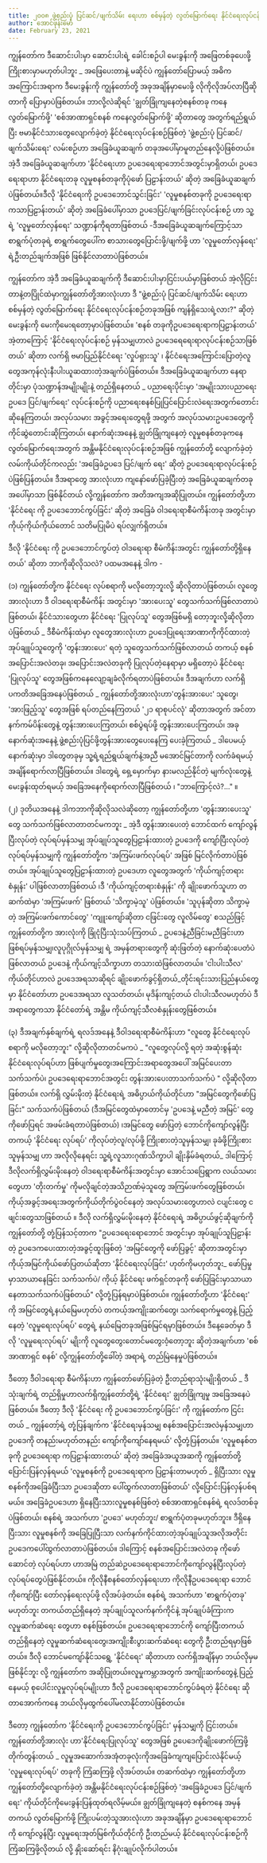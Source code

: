 ```yaml
---
title: ၂၀၀၈ ဖွဲ့စည်းပုံ ပြင်ဆင်/ဖျက်သိမ်း ရေးဟာ စစ်မှန်တဲ့ လွတ်မြောက်ရေး နိုင်ငံရေးလုပ်ငန်းစဉ် တခု အဖြစ် ကျန်ရှိသေးရဲ့လား? (Repost 2019)
author: အောင်ဖုန်းမော်
date: February 23, 2021
---
```


ကျွန်တော်က ဒီဆောင်းပါးမှာ ဆောင်းပါးရဲ့ ခေါင်းစဉ်ပါ မေးခွန်းကို အဖြေတစ်ခုပေးဖို့ ကြိုးစားမှာမဟုတ်ပါဘူး \_ အဖြေပေးတာနဲ့ မဆိုင်ပဲ ကျွန်တော်ပြောမယ့် အဓိကအကြောင်းအရာက ဒီမေးခွန်းကို ကျွန်တော်တို့ အခုအချိန်မှာမေးဖို့ လိုကိုလိုအပ်လာပြီဆိုတာကို ပြောမှာပဲဖြစ်တယ်။ ဘာလို့လဲဆိုရင် 'ချွတ်ခြုံကျနေတဲ့စနစ်တခု ကနေလွတ်မြောက်ဖို့' 'စစ်အာဏာရှင်စနစ် ကနေလွတ်မြောက်ဖို့' ဆိုတာတွေ အတွက်ရည်ရွယ်ပြီး ဗမာနိုင်ငံသားတွေလျောက်ခဲ့တဲ့ နိုင်ငံရေးလုပ်ငန်းစဉ်ဖြစ်တဲ့ 'ဖွဲ့စည်းပုံ ပြင်ဆင်/ဖျက်သိမ်းရေး' လမ်းစဉ်ဟာ အခြေခံယူဆချက် တခုအပေါ်မှာမူတည်နေလို့ပဲဖြစ်တယ်။ အဲ့ဒီ အခြေခံယူဆချက်ဟာ 'နိုင်ငံရေးဟာ ဥပဒေရေးရာဘောင်အတွင်းမှာရှိတယ်၊ ဥပဒေရေးရာဟာ နိုင်ငံရေးတခု လူမှုစနစ်တခုကိုပုံဖော် ပြဠာန်းတယ်' ဆိုတဲ့ အခြေခံယူဆချက်ပဲဖြစ်တယ်။ဒီလို 'နိုင်ငံရေးကို ဥပဒေဘောင်သွင်းခြင်း' 'လူမှုစနစ်တခုကို ဥပဒေရေးရာကသာပြဠာန်းတယ်' ဆိုတဲ့ အခြေခံပေါ်မှာသာ ဥပဒေပြင်/ဖျက်ခြင်းလုပ်ငန်းစဉ် ဟာ သူ့ရဲ့ 'လူမှုတော်လှန်ရေး' သဏ္ဍာန်ကိုရတာဖြစ်တယ် -ဒီအခြေခံယူဆချက်ကြောင့်သာ စာရွက်ပုံတခုရဲ့ စာရွက်တွေပေါ်က စာသားတွေပြောင်းဖို့/ဖျက်ဖို့ ဟာ 'လူမှုတော်လှန်ရေး' ရဲ့ဦးတည်ချက်အဖြစ် ဖြစ်နိုင်လာတာပဲဖြစ်တယ်။

ကျွန်တော်က အဲ့ဒီ အခြေခံယူဆချက်ကို ဒီဆောင်းပါးမှာငြင်းပယ်မှာဖြစ်တယ် အဲ့လိုငြင်းတာနဲ့တပြိုင်ထဲမှာကျွန်တော်တို့အားလုံးဟာ ဒီ "ဖွဲ့စည်းပုံ ပြင်ဆင်/ဖျက်သိမ်း ရေးဟာ စစ်မှန်တဲ့ လွတ်မြောက်ရေး နိုင်ငံရေးလုပ်ငန်းစဉ်တခုအဖြစ် ကျန်ရှိသေးရဲ့လား?" ဆိုတဲ့မေးခွန်းကို မေးကိုမေးရတော့မှာပဲဖြစ်တယ်။ 'စနစ် တခုကိုဥပဒေရေးရာကပြဠာန်းတယ်' အဲ့တာကြောင့် 'နိုင်ငံရေးလုပ်ငန်းစဉ် မှန်သမျှဟာလဲ ဥပဒေရေရေးရာလုပ်ငန်းစဉ်သာဖြစ်တယ်' ဆိုတာ လက်ရှိ ဗမာပြည်နိုင်ငံရေး 'လှုပ်ရှားသူ' ၊ နိုင်ငံရေးအကြောင်းပြောတဲ့လူ တွေအကုန်လုံးနီးပါးယူဆထားတဲ့အချက်ပဲဖြစ်တယ်။ ဒီအခြေခံယူဆချက်ဟာ နေရာတိုင်းမှာ ပုံသဏ္ဍာန်အမျိုးမျိုးနဲ့ တည်ရှိနေတယ် \_ ပညာရေးပိုင်းမှာ 'အမျိုးသားပညာရေး ဥပဒေ ပြင်/ဖျက်ရေး' လုပ်ငန်းစဉ်ကို ပညာရေးစနစ်ပြုပြင်ပြောင်းလဲရေးအတွက်တောင်းဆိုနေကြတယ်၊ အလုပ်သမား အခွင့်အရေးတွေရဖို့ အတွက် အလုပ်သမားဥပဒေတွေကို ကိုင်ဆွဲတောင်းဆိုကြတယ်၊ နောက်ဆုံးအနေနဲ့ ချွတ်ခြုံကျနေတဲ့ လူမှုစနစ်တခုကနေ လွတ်မြောက်ရေးအတွက် အန္တိမနိုင်ငံရေးလုပ်ငန်းစဉ်အဖြစ် ကျွန်တော်တို့ လျောက်ခဲ့တဲ့လမ်းကိုယ်တိုင်ကလည်း 'အခြေခံဥပဒေ ပြင်/ဖျက် ရေး' ဆိုတဲ့ ဥပဒေရေးရာလုပ်ငန်းစဉ်ပဲဖြစ်ပြန်တယ်။ ဒီအရာတွေ အားလုံးဟာ ကျနော်ဖော်ပြခဲ့ပြီးတဲ့ အခြေခံယူဆချက်တခုအပေါ်မှာသာ ဖြစ်နိုင်တယ် လို့ကျွန်တော်က အတိအကျအဆိုပြုတယ်။ ကျွန်တော်တို့ဟာ 'နိုင်ငံရေး ကို ဥပဒေဘောင်ကွပ်ခြင်း' ဆိုတဲ့ အခြေခံ ဝါဒရေးရာစီမံကိန်းတခု အတွင်းမှာ ကိုယ့်ကိုယ်ကိုယ်တောင် သတိမပြုမိပဲ ရပ်လျှက်ရှိတယ်။

ဒီလို 'နိုင်ငံရေး ကို ဥပဒေဘောင်ကွပ်တဲ့ ဝါဒရေးရာ စီမံကိန်းအတွင်း ကျွန်တော်တို့ရှိနေတယ်' ဆိုတာ ဘာကိုဆိုလိုသလဲ? ပထမအနေနဲ့ ဒါက -

(၁) ကျွန်တော်တို့က နိုင်ငံရေး လုပ်စရာကို မလိုတော့ဘူးလို့ ဆိုလိုတာပဲဖြစ်တယ်၊ လူတွေအားလုံးဟာ ဒီ ဝါဒရေးရာစီမံကိန်း အတွင်းမှာ 'အားပေးသူ' တွေသက်သက်ဖြစ်လာတာပဲဖြစ်တယ်၊ နိုင်ငံသားတွေဟာ နိုင်ငံရေး 'ပြုလုပ်သူ' တွေအဖြစ်မရှိ တော့ဘူးလို့ဆိုလိုတာပဲဖြစ်တယ် _ ဒီစီမံကိန်းထဲမှာ လူတွေအားလုံးဟာ ဥပဒေပြုရေးအာဏာကိုကိုင်ထားတဲ့ အုပ်ချူပ်သူတွေကို 'တွန်းအားပေး' ရတဲ့ သူတွေသက်သက်ဖြစ်လာတယ် တကယ့် စနစ်အပြောင်းအလဲတခု၊ အပြောင်းအလဲတခုကို ပြုလုပ်တဲ့နေရာမှာ မရှိတော့ပဲ နိုင်ငံရေး 'ပြုလုပ်သူ' တွေအဖြစ်ကနေလျော့ချခံလိုက်ရတာပဲဖြစ်တယ်။ ဒီအချက်ဟာ လက်ရှိ ပကတိအခြေအနေပဲဖြစ်တယ် _ ကျွန်တော်တို့အားလုံးဟာ'တွန်းအားပေး' သူတွေ၊ 'အားဖြည့်သူ' တွေအဖြစ် ရပ်တည်နေကြတယ် '၂၁ ရာစုပင်လုံ' ဆိုတာအတွက် အင်တာနက်ကမ်ပိန်းတွေနဲ့ တွန်းအားပေးကြတယ်၊ စစ်ပွဲရပ်ဖို့ တွန်းအားပေးကြတယ်၊ အခုနောက်ဆုံးအနေနဲ့ ဖွဲ့စည်းပုံပြင်ဖို့တွန်းအားတွေပေးနေကြ ပေးခဲ့ကြတယ် \_ ဒါပေမယ့် နောက်ဆုံးမှာ ဒါတွေတခုမှ သူ့ရဲ့ရည်ရွယ်ချက်နဲ့အညီ မအောင်မြင်တာကို လက်ခံရမယ့်အချိန်ရောက်လာပြီဖြစ်တယ်။ ဒါတွေရဲ့ ရှေ့မှောက်မှာ နားမလည်နိုင်တဲ့ မျက်လုံးတွေနဲ့ မေးခွန်းထုတ်ရမယ့် အခြေအနေကိုရောက်လာပြီဖြစ်တယ် ၊ "ဘာကြောင့်လဲ?..." ။

(၂) ဒုတိယအနေနဲ့ ဒါကဘာကိုဆိုလိုသလဲဆိုတော့ ကျွန်တော်တို့ဟာ 'တွန်းအားပေးသူ' တွေ သက်သက်ဖြစ်လာတာတင်မကဘူး _ အဲ့ဒီ တွန်းအားပေးတဲ့ ဘောင်ထက် ကျော်လွန်ပြီးလုပ်တဲ့ လုပ်ရပ်မှန်သမျှ အုပ်ချုပ်သူတွေပြဠာန်းထားတဲ့ ဥပဒေကို ကျော်ပြီးလုပ်တဲ့ လုပ်ရပ်မှန်သမျှကို ကျွန်တော်တို့က 'အကြမ်းဖက်လုပ်ရပ်' အဖြစ် မြင်လိုက်တာပဲဖြစ်တယ်။ အုပ်ချုပ်သူတွေပြဠာန်းထားတဲ့ ဥပဒေဟာ လူတွေအတွက် 'ကိုယ်ကျင့်တရားစံနှုန်း' ပါဖြစ်လာတာဖြစ်တယ် ၊ဒီ 'ကိုယ်ကျင့်တရားစံနှုန်း' ကို ချိုးဖောက်သူဟာ တဆက်ထဲမှာ 'အကြမ်းဖက်' ဖြစ်တယ် 'သိက္ခာမဲ့သူ' ပဲဖြစ်တယ်။ 'သူပုန်ဆိုတာ သိက္ခာမဲ့ တဲ့ အကြမ်းဖက်ကောင်တွေ' 'ကျူးကျော်ဆိုတာ ငဖြင်းတွေ လူလိမ်တွေ' စသည်ဖြင့် ကျွန်တော်တို့က အားလုံးကို ခြုံငုံပြီးသုံးသပ်ကြတယ် _ ဥပဒေနဲ့ညီခြင်းမညီခြင်းဟာ ဖြစ်ရပ်မှန်သမျှ၊လူပုဂ္ဂိုလ်မှန်သမျှ ရဲ့ အမှန်တရားတွေကို ဆုံးဖြတ်တဲ့ နောက်ဆုံးပေတံပဲဖြစ်လာတယ် ဥပဒေနဲ့ ကိုယ်ကျင့်သိက္ခာဟာ တသားထဲဖြစ်လာတယ်။ 'ငါးပါးသီလ' ကိုယ်တိုင်ဟာလဲ ဥပဒေအရသာဆိုရင် ချိုးဖောက်ခွင့်ရှိတယ်_တိုင်းရင်းသားပြည်နယ်တွေမှာ နိုင်ငံတော်ဟာ ဥပဒေအရသာ လူသတ်တယ်၊ မုဒိန်းကျင့်တယ် ငါးပါးသီလမဟုတ်ပဲ ဒီအရာတွေကသာ နိုင်ငံတော်ရဲ့ အန္တိမ ကိုယ်ကျင့်သီလစံနှုန်းတွေဖြစ်တယ်။

(၃) ဒီအချက်နှစ်ချက်ရဲ့ ရလဒ်အနေနဲ့ ဒီဝါဒရေးရာစီမံကိန်းဟာ "လူတွေ နိုင်ငံရေးလုပ်စရာကို မလိုတော့ဘူး" လို့ဆိုလိုတာတင်မကပဲ _ "လူတွေလုပ်လို့ ရတဲ့ အဆုံးစွန်ဆုံး နိုင်ငံရေးလုပ်ရပ်ဟာ ဖြစ်ပျက်မှုတွေ၊အကြောင်းအရာတွေအပေါ် အမြင်ပေးတာ သက်သက်ပဲ၊ ဥပဒေရေးရာဘောင်အတွင်း တွန်းအားပေးတာသက်သက်ပဲ " လို့ဆိုလိုတာဖြစ်တယ်။ လက်ရှိ လွှမ်းမိုးတဲ့ နိုင်ငံရေးရဲ့ အဓိပ္ပာယ်ကိုယ်တိုင်ဟာ "အမြင်တွေကိုဖော်ပြခြင်း" သက်သက်ပဲဖြစ်တယ် (ဒီအမြင်တွေထဲမှာတောင်မှ 'ဥပဒေနဲ့ မညီတဲ့ အမြင်' တွေကိုဖော်ပြရင် အဖမ်းခံရတာပဲဖြစ်တယ်) ၊အမြင်တွေ ဖော်ပြတဲ့ ဘောင်ကိုကျော်လွန်ပြီး တကယ့် 'နိုင်ငံရေး လုပ်ရပ်' ကိုလုပ်တဲ့လူ/လုပ်ဖို့ ကြိုးစားတဲ့သူမှန်သမျှ၊ ခုခံဖို့ကြိုးစားသူမှန်သမျှ ဟာ အလိုလိုနေရင်း သူ့ရဲ့လူသားဂုဏ်သိက္ခာပါ ချိုးနှိမ်ခံရတယ်_ ဒါကြောင့် ဒီလိုလက်ရှိလွှမ်းမိုးနေတဲ့ ဝါဒရေးရာစီမံကိန်းအတွင်းမှာ အောင်သပြေရွာက လယ်သမားတွေဟာ 'တိုးတက်မှု' ကိုမလိုချင်တဲ့အသိဉာဏ်မဲ့သူတွေ အကြမ်းဖက်တွေဖြစ်တယ်၊ ကိုယ့်အခွင့်အရေးအတွက်ကိုယ်တိုက်ပွဲဝင်နေတဲ့ အလုပ်သမားတွေဟာလဲ ငပျင်းတွေ ငဖျင်းတွေသာဖြစ်တယ် ။ ဒီလို လက်ရှိလွှမ်းမိုးနေတဲ့ နိုင်ငံရေးရဲ့ အဓိပ္ပာယ်ဖွင့်ဆိုချက်ကိုကျွန်တော်တို့ တုံ့ပြန်သင့်တာက "ဥပဒေရေးရောဘောင် အတွင်းမှာ အုပ်ချုပ်သူပြဠာန်းတဲ့ ဥပဒေကပေးထားတဲ့အခွင့်ထူးဖြစ်တဲ့ 'အမြင်တွေကို ဖော်ပြခွင့်' ဆိုတာအတွင်းမှာ ကိုယ့်အမြင်ကိုယ်ဖော်ပြတယ်ဆိုတာ 'နိုင်ငံရေးလုပ်ခြင်း' ဟုတ်ကိုမဟုတ်ဘူး\_ ဖော်ပြမှုမှာသာယာနေခြင်း သက်သက်ပဲ/ ကိုယ့် နိုင်ငံရေး ဖက်ရှင်တခုကို ဖော်ပြခြင်းမှာသာယာနေတာသက်သက်ပဲဖြစ်တယ်" လို့တုံ့ပြန်ရမှာပဲဖြစ်တယ်။ ကျွန်တော်တို့ဟာ 'နိုင်ငံရေး' ကို အမြင်တွေရဲ့နယ်မြေမဟုတ်ပဲ တကယ့်အကျိုးဆက်တွေ၊ သက်ရောက်မှုတွေနဲ့ ပြည့်နေတဲ့ 'လူမှုရေးလုပ်ရပ်' တွေရဲ့ နယ်မြေတခုအဖြစ်မြင်ရမှာဖြစ်တယ်။ ဒီနေ့ခေတ်မှာ ဒီလို 'လူမှုရေးလုပ်ရပ်' မျိုးကို လူတွေတွေးတောင်မတွေးဝံ့တော့ဘူး ဆိုတဲ့အချက်ဟာ 'စစ်အာဏာရှင် စနစ်' လို့ကျွန်တော်တို့ခေါ်တဲ့ အရာရဲ့ တည်မြဲနေမှုပဲဖြစ်တယ်။

ဒီတော့ ဒီဝါဒရေးရာ စီမံကိန်းဟာ ကျွန်တော်ဖော်ပြခဲ့တဲ့ ဦးတည်ရာသုံးမျိုးရှိတယ် _ ဒီသုံးချက်ရဲ့ တည်ရှိမှုဟာလက်ရှိကျွန်တော်တို့ရဲ့ 'နိုင်ငံရေး' ချွတ်ခြုံကျမှု အခြေအနေပဲဖြစ်တယ်။ ဒီတော့ ဒီလို 'နိုင်ငံရေး ကို ဥပဒေဘောင်ကွပ်ခြင်း' ကို ကျွန်တော်က ငြင်းတယ် _ ကျွန်တော့်ရဲ့ တုံ့ပြန်ချက်က 'နိုင်ငံရေးမှန်သမျှ စနစ်အပြောင်းအလဲမှန်သမျှဟာ ဥပဒေကို တနည်းမဟုတ်တနည်း ကျော်ကိုကျော်နေရမယ်' လို့တုံ့ပြန်တယ်။ 'လူမှုစနစ်တခုကို ဥပဒေရေးရာ ကပြဠာန်းထားတယ်' ဆိုတဲ့ အခြေခံအယူအဆကို ကျွန်တော်တို့ ပြောင်းပြန်လှန်ရမယ် 'လူမှုစနစ်ကို ဥပဒေရေးရာက ပြဠာန်းတာမဟုတ် \_ ရှိပြီးသား လူမှုစနစ်ကိုအခြေခံပြီးသာ ဥပဒေဆိုတာ ပေါ်ထွက်လာတာဖြစ်တယ်' လို့ပြောင်းပြန်လှန်ပစ်ရမယ်။ အခြေခံဥပဒေဟာ ရှိနေပြီးသားလူမှုစနစ်ဖြစ်တဲ့ စစ်အာဏာရှင်စနစ်ရဲ့ ရလဒ်တစ်ခုပဲဖြစ်တယ်၊ စနစ်ရဲ့ အသက်ဟာ 'ဥပဒေ' မဟုတ်ဘူး/ စာရွက်ပုံတခုမဟုတ်ဘူး။ ဒီရှိနေပြီးသား လူမှုစနစ်ကို အခြေပြုပြီးသာ လက်နက်ကိုင်ထားတဲ့အုပ်ချုပ်သူအလိုအတိုင်း ဥပဒေကပေါ်ထွက်လာတာပဲဖြစ်တယ်။ ဒါကြောင့် စနစ်အပြောင်းအလဲတခု ကိုဖော်ဆောင်တဲ့ လုပ်ရပ်ဟာ ဟာအမြဲ တည်ဆဲဥပဒေရေးရာဘောင်ကိုကျော်လွန်ပြီးလုပ်တဲ့လုပ်ရပ်တွေပဲဖြစ်နိုင်တယ်။ ကိုလိုနီစနစ်တော်လှန်ရေးဟာ ကိုလိုနီဥပဒေရေးရာ ဘောင်ကိုကျော်ပြီး တော်လှန်ရေးလုပ်ဖို့ လိုအပ်ခဲ့တယ်။ စနစ်ရဲ့ အသက်ဟာ 'စာရွက်ပုံတခု' မဟုတ်ဘူး တကယ်တည်ရှိနေတဲ့ အုပ်ချုပ်သူလက်နက်ကိုင်နဲ့ အုပ်ချုပ်ခံကြားက လူမှုဆက်ဆံရေး တွေဟာ စနစ်ဖြစ်တယ်။ ဥပဒေရေးရာဘောင်ကို ကျော်ပြီးတကယ်တည်ရှိနေတဲ့ လူမှုဆက်ဆံရေးတွေ၊အကျိုးစီးပွားဆက်ဆံရေး တွေကို ဦးတည်ရမှာဖြစ်တယ်။ ဒီလို ဘောင်မကျော်နိုင်သရွေ့ 'နိုင်ငံရေး' ဆိုတာဟာ လက်ရှိအချိန်မှာ ဘယ်လိုမှမဖြစ်နိုင်ဘူး လို့ ကျွန်တော်က အဆိုပြုတယ်။လူမှုကမ္ဘာအတွက် အကျိုးဆက်တွေနဲ့ ပြည့်နေမယ့် စုပေါင်းလူမှုလုပ်ရပ်မျိုးဟာ ဒီလို ဥပဒေရေးရာဘောင်ကွပ်ခံရတဲ့ နိုင်ငံရေး ဆိုတာအောက်ကနေ ဘယ်လိုမှထွက်ပေါ်မလာနိုင်တာပဲဖြစ်တယ်။

ဒီတော့ ကျွန်တော်က 'နိုင်ငံရေးကို ဥပဒေဘောင်ကွပ်ခြင်း' မှန်သမျှကို ငြင်းတယ်။ ကျွန်တော်တို့အားလုံး ဟာ'နိုင်ငံရေးပြုလုပ်သူ' တွေအဖြစ် ဥပေဒေကိုချိုးဖောက်ကြဖို့ တိုက်တွန်းတယ် \_ လူမှုအဆောက်အအုံတခုလုံးကိုအခြေခံကျကျပြောင်းလဲနိုင်မယ့် 'လူမှုရေးလုပ်ရပ်' တခုကို ကြံဆကြဖို့ လိုအပ်တယ်။ တဆက်ထဲမှာ ကျွန်တော်တို့ဟာ ကျွန်တော်တို့လျောက်ခဲ့တဲ့ အန္တိမနိုင်ငံရေးလုပ်ငန်းစဉ်ဖြစ်တဲ့ 'အခြေခံဥပဒေ ပြင်/ဖျက်ရေး' ကိုယ်တိုင်ကိုမေးခွန်းပြန်ထုတ်ရလိမ့်မယ်။ ချွတ်ခြုံကျနေတဲ့ စနစ်ကနေ အမှန်တကယ် လွတ်မြောက်ဖို့ ကြိုးပမ်းတဲ့သူအားလုံးဟာ အခုအချိန်မှာ ဥပဒေရေးရာဘောင်ကို ကျော်လွန်ပြီး လူမှုရေးအုတ်မြစ်ကိုယ်တိုင်ကို ဦးတည်မယ့် နိုင်ငံရေးလုပ်ငန်းစဉ်ကို ကြံဆကြဖို့လိုတယ် လို့ နှိုးဆော်ရင်း နိဂုံးချုပ်လိုက်ပါတယ်။
